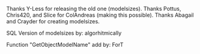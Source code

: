 Thanks Y-Less for releasing the old one (modelsizes).
Thanks Pottus, Chris420, and Slice for ColAndreas (making this possible).
Thanks Abagail and Crayder for creating modelsizes.

SQL Version of modelsizes by: algorhitmically
	
Function "GetObjectModelName" add by: ForT

